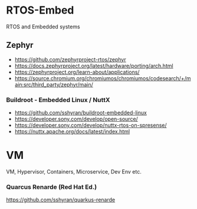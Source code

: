 # RTOS-Embed
RTOS and Embedded systems

## Zephyr
- https://github.com/zephyrproject-rtos/zephyr
- https://docs.zephyrproject.org/latest/hardware/porting/arch.html
- https://zephyrproject.org/learn-about/applications/
- https://source.chromium.org/chromiumos/chromiumos/codesearch/+/main:src/third_party/zephyr/main/

### Buildroot - Embedded Linux / NuttX
- https://github.com/sshyran/buildroot-embedded-linux
- https://developer.sony.com/develop/open-source/
- https://developer.sony.com/develop/nuttx-rtos-on-spresense/
- https://nuttx.apache.org/docs/latest/index.html




# VM
VM, Hypervisor, Containers, Microservice, Dev Env  etc.



### Quarcus Renarde (Red Hat Ed.)
https://github.com/sshyran/quarkus-renarde



